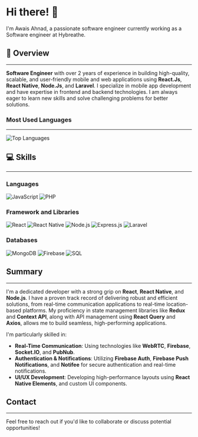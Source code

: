 # Hi there! 👋 

I'm Awais Ahnad, a  passionate software engineer currently working as a Software engineer at Hybreathe.

## 🌟 Overview
---
**Software Engineer** with over 2 years of experience in building high-quality, scalable, and user-friendly mobile and web applications using **React.Js**, **React Native**, **Node.Js**, and **Laravel**. I specialize in mobile app development and have expertise in frontend and backend technologies. I am always eager to learn new skills and solve challenging problems for better solutions.

### Most Used Languages
---
![Top Languages](https://github-readme-stats.vercel.app/api/top-langs/?username=Awais7899&layout=compact&theme=radical)

## 💻 Skills
---

### **Languages**
![JavaScript](https://img.shields.io/badge/JavaScript-%23F7DF1E.svg?style=for-the-badge&logo=javascript&logoColor=black)
![PHP](https://img.shields.io/badge/PHP-%23778CFF.svg?style=for-the-badge&logo=php&logoColor=white)


### **Framework and Libraries**
![React](https://img.shields.io/badge/React-%2361DAFB.svg?style=for-the-badge&logo=react&logoColor=black)
![React Native](https://img.shields.io/badge/React%20Native-%2361DAFB.svg?style=for-the-badge&logo=react&logoColor=black)
![Node.js](https://img.shields.io/badge/Node.js-%2343853D.svg?style=for-the-badge&logo=node.js&logoColor=white)
![Express.js](https://img.shields.io/badge/Express.js-%23000000.svg?style=for-the-badge&logo=express&logoColor=white)
![Laravel](https://img.shields.io/badge/Laravel-%23FF2D20.svg?style=for-the-badge&logo=laravel&logoColor=white)


### **Databases**
![MongoDB](https://img.shields.io/badge/MongoDB-%2347A248.svg?style=for-the-badge&logo=mongodb&logoColor=white)
![Firebase](https://img.shields.io/badge/Firebase-%23FFCA28.svg?style=for-the-badge&logo=firebase&logoColor=black)
![SQL](https://img.shields.io/badge/SQL-%23000.svg?style=for-the-badge&logo=postgresql&logoColor=white)



## **Summary**
---
I'm a dedicated developer with a strong grip on **React**, **React Native**, and **Node.js**. I have a proven track record of delivering robust and efficient solutions, from real-time communication applications to real-time location-based platforms. My proficiency in state management libraries like **Redux** and **Context API**, along with API management using **React Query** and **Axios**, allows me to build seamless, high-performing applications.

I'm particularly skilled in:

- **Real-Time Communication**: Using technologies like **WebRTC**, **Firebase**, **Socket.IO**, and **PubNub**.
- **Authentication & Notifications**: Utilizing **Firebase Auth**, **Firebase Push Notifications**, and **Notifee** for secure authentication and real-time notifications.
- **UI/UX Development**: Developing high-performance layouts using **React Native Elements**, and custom UI components.

## **Contact**
---
Feel free to reach out if you'd like to collaborate or discuss potential opportunities!






